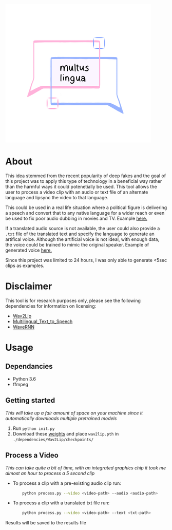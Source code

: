 ![logo](https://github.com/omurovec/Video-Speech-Translator/blob/master/logo.png)
# About

This idea stemmed from the recent popularity of deep fakes and the goal of this project was to apply this type of technology in a beneficial way rather than the harmful ways it could potenetially be used. This tool allows the user to process a video clip with an audio or text file of an alternate language and lipsync the video to that language.

This could be used in a real life situation where a political figure is delivering a speech and convert that to any native language for a wider reach or even be used to fix poor audio dubbing in movies and TV. Example [here.](https://youtu.be/SpxiFlRgTxg)

If a translated audio source is not available, the user could also provide a `.txt` file of the translated text and specify the language to generate an artifical voice. Although the artificial voice is not ideal, with enough data, the voice could be trained to mimic the original speaker. Example of generated voice [here.](https://youtu.be/BpzdlwWc8GU)

Since this project was limited to 24 hours, I was only able to generate <5sec clips as examples.

# Disclaimer

This tool is for research purposes only, please see the following dependencies for information on licensing:

* [Wav2Lip](https://github.com/Rudrabha/Wav2Lip)
* [Multilingual_Text_to_Speech](https://github.com/Tomiinek/Multilingual_Text_to_Speech)
* [WaveRNN](https://github.com/Tomiinek/WaveRNN)

# Usage

## Dependancies

- Python 3.6
- ffmpeg

## Getting started

_This will take up a fair amount of space on your machine since it automatically downloads multiple pretrained models_

1. Run `python init.py`
2. Download these [weights](https://iiitaphyd-my.sharepoint.com/:u:/g/personal/radrabha_m_research_iiit_ac_in/Eb3LEzbfuKlJiR600lQWRxgBIY27JZg80f7V9jtMfbNDaQ?e=TBFBVW) and place `wav2lip.pth` in `./dependencies/Wav2Lip/checkpoints/`

## Process a Video

_This can take quite a bit of time, with an integrated graphics chip it took me almost an hour to process a 5 second clip_

- To process a clip with a pre-existing audio clip run:
  ```bash
      python process.py --video <video-path> --audio <audio-path>
  ```
- To process a clip with a translated txt file run:
  ```bash
      python process.py --video <video-path> --text <txt-path>
  ```

Results will be saved to the results file

